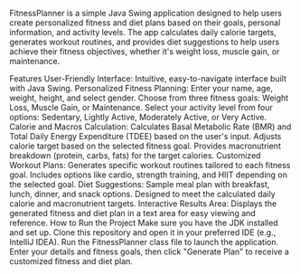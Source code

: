 FitnessPlanner is a simple Java Swing application designed to help users create personalized fitness and diet plans based on their goals, personal information, and activity levels. The app calculates daily calorie targets, generates workout routines, and provides diet suggestions to help users achieve their fitness objectives, whether it's weight loss, muscle gain, or maintenance.

Features
User-Friendly Interface: Intuitive, easy-to-navigate interface built with Java Swing.
Personalized Fitness Planning:
Enter your name, age, weight, height, and select gender.
Choose from three fitness goals: Weight Loss, Muscle Gain, or Maintenance.
Select your activity level from four options: Sedentary, Lightly Active, Moderately Active, or Very Active.
Calorie and Macros Calculation:
Calculates Basal Metabolic Rate (BMR) and Total Daily Energy Expenditure (TDEE) based on the user's input.
Adjusts calorie target based on the selected fitness goal.
Provides macronutrient breakdown (protein, carbs, fats) for the target calories.
Customized Workout Plans:
Generates specific workout routines tailored to each fitness goal.
Includes options like cardio, strength training, and HIIT depending on the selected goal.
Diet Suggestions:
Sample meal plan with breakfast, lunch, dinner, and snack options.
Designed to meet the calculated daily calorie and macronutrient targets.
Interactive Results Area:
Displays the generated fitness and diet plan in a text area for easy viewing and reference.
How to Run the Project
Make sure you have the JDK installed and set up.
Clone this repository and open it in your preferred IDE (e.g., IntelliJ IDEA).
Run the FitnessPlanner class file to launch the application.
Enter your details and fitness goals, then click "Generate Plan" to receive a customized fitness and diet plan.
